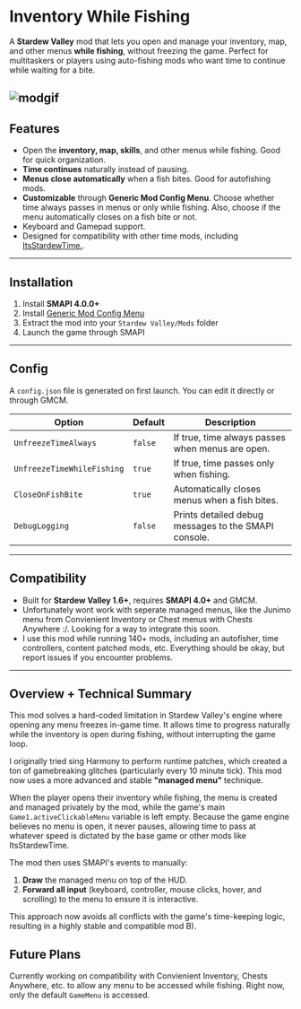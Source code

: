 # Inventory While Fishing

A **Stardew Valley** mod that lets you open and manage your inventory, map, and other menus **while fishing**, without freezing the game. Perfect for multitaskers or players using auto-fishing mods who want time to continue while waiting for a bite.

![modgif](https://i.imgur.com/0B5ALW2.gif)
---

## Features

* Open the **inventory, map, skills**, and other menus while fishing. Good for quick organization.
* **Time continues** naturally instead of pausing.
* **Menus close automatically** when a fish bites. Good for autofishing mods.
* **Customizable** through **Generic Mod Config Menu**. Choose whether time always passes in menus or only while fishing. Also, choose if the menu automatically closes on a fish bite or not.
* Keyboard and Gamepad support.
* Designed for compatibility with other time mods, including [ItsStardewTime.](https://github.com/Enerrex/ItsStardewTime).

---

## Installation
1. Install **SMAPI 4.0.0+**  
2. Install [Generic Mod Config Menu](https://www.nexusmods.com/stardewvalley/mods/5098)  
3. Extract the mod into your `Stardew Valley/Mods` folder  
4. Launch the game through SMAPI

---

## Config
A `config.json` file is generated on first launch. You can edit it directly or through GMCM.

| Option | Default | Description |
|--------|----------|-------------|
| `UnfreezeTimeAlways` | `false` | If true, time always passes when menus are open. |
| `UnfreezeTimeWhileFishing` | `true` | If true, time passes only when fishing. |
| `CloseOnFishBite` | `true` | Automatically closes menus when a fish bites. |
| `DebugLogging` | `false` | Prints detailed debug messages to the SMAPI console. |

---

## Compatibility

* Built for **Stardew Valley 1.6+**, requires **SMAPI 4.0+** and GMCM.
* Unfortunately wont work with seperate managed menus, like the Junimo menu from Convienient Inventory or Chest menus with Chests Anywhere :/. Looking for a way to integrate this soon.
* I use this mod while running 140+ mods, including an autofisher, time controllers, content patched mods, etc. Everything should be okay, but report issues if you encounter problems.

---

## Overview + Technical Summary

This mod solves a hard-coded limitation in Stardew Valley's engine where opening any menu freezes in-game time. It allows time to progress naturally while the inventory is open during fishing, without interrupting the game loop.

I originally tried sing Harmony to perform runtime patches, which created a ton of gamebreaking glitches (particularly every 10 minute tick). This mod now uses a more advanced and stable **"managed menu"** technique.

When the player opens their inventory while fishing, the menu is created and managed privately by the mod, while the game's main `Game1.activeClickableMenu` variable is left empty. Because the game engine believes no menu is open, it never pauses, allowing time to pass at whatever speed is dictated by the base game or other mods like ItsStardewTime.

The mod then uses SMAPI's events to manually:
1.  **Draw** the managed menu on top of the HUD.
2.  **Forward all input** (keyboard, controller, mouse clicks, hover, and scrolling) to the menu to ensure it is interactive.

This approach now avoids all conflicts with the game's time-keeping logic, resulting in a highly stable and compatible mod B).

## Future Plans

Currently working on compatibility with Convienient Inventory, Chests Anywhere, etc. to allow any menu to be accessed while fishing. Right now, only the default `GameMenu` is accessed.
